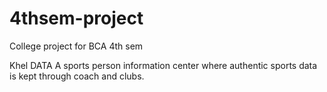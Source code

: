 # 4thsem-project
College project for BCA 4th sem

Khel DATA
A sports person information center where authentic sports data is kept through coach and clubs.

